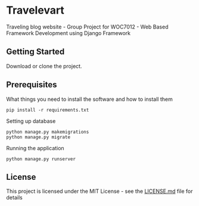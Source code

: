 # Travelevart

Traveling blog website - Group Project for WOC7012 - Web Based Framework Development using Django Framework

## Getting Started

Download or clone the project.

## Prerequisites

What things you need to install the software and how to install them

```
pip install -r requirements.txt
```

Setting up database

```
python manage.py makemigrations
python manage.py migrate

```

Running the application

```
python manage.py runserver

```
## License

This project is licensed under the MIT License - see the [LICENSE.md](LICENSE.md) file for details

